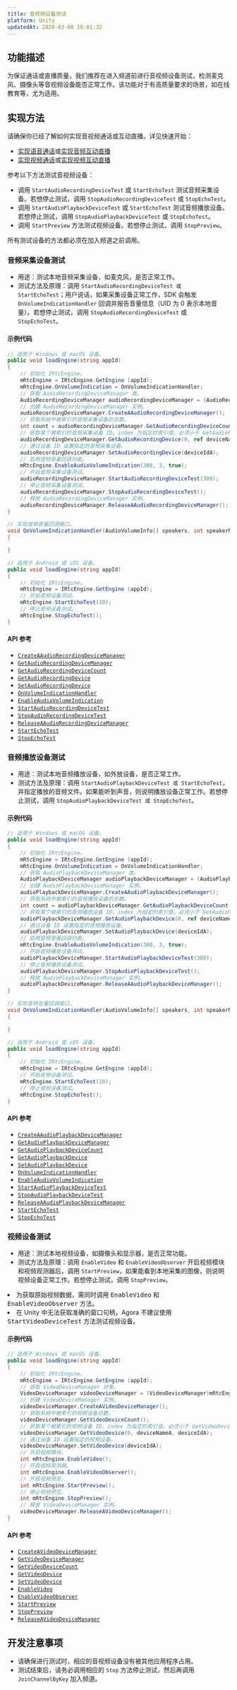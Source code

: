 ```yaml
---
title: 音视频设备测试
platform: Unity
updatedAt: 2020-03-08 16:01:32
---
```


## 功能描述

为保证通话或直播质量，我们推荐在进入频道前进行音视频设备测试，检测麦克风、摄像头等音视频设备能否正常工作。该功能对于有高质量要求的场景，如在线教育等，尤为适用。

## 实现方法

请确保你已经了解如何实现音视频通话或互动直播。详见快速开始：

- [实现语音通话](start_call_audio_unity)或[实现音频互动直播](start_live_audio_unity)
- [实现视频通话](start_call_unity)或[实现视频互动直播](start_live_unity)

参考以下方法测试音视频设备：

- 调用 `StartAudioRecordingDeviceTest` 或 `StartEchoTest` 测试音频采集设备。若想停止测试，调用 `StopAudioRecordingDeviceTest` 或 `StopEchoTest`。
- 调用 `StartAudioPlaybackDeviceTest` 或 `StartEchoTest` 测试音频播放设备。若想停止测试，调用 `StopAudioPlaybackDeviceTest` 或 `StopEchoTest`。
- 调用 `StartPreview` 方法测试视频设备。若想停止测试，调用 `StopPreview`。

<div class="alert note">所有测试设备的方法都必须在加入频道之前调用。</div>

### 音频采集设备测试

- 用途：测试本地音频采集设备，如麦克风，是否正常工作。
- 测试方法及原理：调用 `StartAudioRecordingDeviceTest 或 StartEchoTest`；用户说话，如果采集设备正常工作，SDK 会触发 `OnVolumeIndicationHandler` 回调并报告音量信息（UID 为 0 表示本地音量）。若想停止测试，调用 `StopAudioRecordingDeviceTest` 或 `StopEchoTest`。

#### 示例代码

```c#
// 适用于 Windows 或 macOS 设备。
public void loadEngine(string appId)
{
    // 初始化 IRtcEngine。
    mRtcEngine = IRtcEngine.GetEngine (appId);
    mRtcEngine.OnVolumeIndication = OnVolumeIndicationHandler;
    // 获取 AudioRecordingDeviceManager 类。
    AudioRecordingDeviceManager audioRecordingDeviceManager = (AudioRecordingDeviceManager)mRtcEngine.GetAudioRecordingDeviceManager();
    // 创建 AudioRecordingDeviceManager 实例。
    audioRecordingDeviceManager.CreateAAudioRecordingDeviceManager();
    // 获取系统中被索引的音频采集设备的总数。
    int count = audioRecordingDeviceManager.GetAudioRecordingDeviceCount();
    // 获取某个被索引的音频采集设备 ID。index 为指定的索引值，必须小于 GetAudioRecordingDeviceCount 的返回值。
    audioRecordingDeviceManager.GetAudioRecordingDevice(0, ref deviceNameA, ref deviceIdA);
    // 通过设备 ID 设置指定的音频采集设备。
    audioRecordingDeviceManager.SetAudioRecordingDevice(deviceIdA);
    // 启用音频音量回调功能。
    mRtcEngine.EnableAudioVolumeIndication(300, 3, true);
    // 开始音频采集设备测试。
    audioRecordingDeviceManager.StartAudioRecordingDeviceTest(300);
    // 停止音频采集设备测试。
    audioRecordingDeviceManager.StopAudioRecordingDeviceTest();
    // 释放 AudioRecordingDeviceManager 实例。
    audioRecordingDeviceManager.ReleaseAAudioRecordingDeviceManager();
}

// 实现音频音量回调接口。
void OnVolumeIndicationHandler(AudioVolumeInfo[] speakers, int speakerNumber, int totalVolume)
{

}
```

```c#
// 适用于 Android 或 iOS 设备。
public void loadEngine(string appId)
{
    // 初始化 IRtcEngine。
    mRtcEngine = IRtcEngine.GetEngine (appId);
    // 开始音频设备测试。
    mRtcEngine.StartEchoTest(10);
    // 停止音频设备测试。
    mRtcEngine.StopEchoTest();
}
```

#### API 参考

- [`CreateAAudioRecordingDeviceManager`](./API%20Reference/unity/classagora__gaming__rtc_1_1_audio_recording_device_manager.html#ad9fb9e47b11e58219a531b092ed2f542)
- [`GetAudioRecordingDeviceManager`](./API%20Reference/unity/classagora__gaming__rtc_1_1_i_rtc_engine.html#a5e91acecd848f60d3f7b6e1feedd8ec2)
- [`GetAudioRecordingDeviceCount`](./API%20Reference/unity/classagora__gaming__rtc_1_1_audio_recording_device_manager.html#a506b83d43a439a5c70522250efcd18fa)
- [`GetAudioRecordingDevice`](./API%20Reference/unity/classagora__gaming__rtc_1_1_audio_recording_device_manager.html#a915dc0e346e47a20b12c9b4153f2f8ff)
- [`SetAudioRecordingDevice`](./API%20Reference/unity/classagora__gaming__rtc_1_1_audio_recording_device_manager.html#aba3adae3ee4b65ca9d4ad96ec90ea85e)
- [`OnVolumeIndicationHandler`](./API%20Reference/unity/namespaceagora__gaming__rtc.html#ac1916abed6e6e714c05997f415ec8686)
- [`EnableAudioVolumeIndication`](./API%20Reference/unity/classagora__gaming__rtc_1_1_i_rtc_engine.html#a9fcbc19f8c908171dd06be102b3cc84c)
- [`StartAudioRecordingDeviceTest`](./API%20Reference/unity/classagora__gaming__rtc_1_1_audio_recording_device_manager.html#af9b3a6b30159c8f408150195553db973)
- [`StopAudioRecordingDeviceTest`](./API%20Reference/unity/classagora__gaming__rtc_1_1_audio_recording_device_manager.html#a0763233b634c0f52521d20aae6e31d58)
- [`ReleaseAAudioRecordingDeviceManager`](./API%20Reference/unity/classagora__gaming__rtc_1_1_audio_recording_device_manager.html#a5c9812b4b2ae51ba8ca69f717e6d0fd9)
- [`StartEchoTest`](./API%20Reference/unity/classagora__gaming__rtc_1_1_i_rtc_engine.html#a98242534c8fbbe6451aef90f115bf253)
- [`StopEchoTest`](./API%20Reference/unity/classagora__gaming__rtc_1_1_i_rtc_engine.html#afa82ea6348ed0952ad4941aec6020553)

### 音频播放设备测试

- 用途：测试本地音频播放设备，如外放设备，是否正常工作。
- 测试方法及原理：调用 `StartAudioPlaybackDeviceTest 或 StartEchoTest`，并指定播放的音频文件。如果能听到声音，则说明播放设备正常工作。若想停止测试，调用 `StopAudioPlaybackDeviceTest 或 StopEchoTest`。

#### 示例代码

```c#
// 适用于 Windows 或 macOS 设备。
public void loadEngine(string appId)
{
    // 初始化 IRtcEngine。
    mRtcEngine = IRtcEngine.GetEngine (appId);
    mRtcEngine.OnVolumeIndication = OnVolumeIndicationHandler;
    // 获取 AudioPlaybackDeviceManager 类。
    AudioPlaybackDeviceManager audioPlaybackDeviceManager = (AudioPlaybackDeviceManager)mRtcEngine.GetAudioPlaybackDeviceManager();
    // 创建 AudioPlaybackDeviceManager 实例。
    audioPlaybackDeviceManager.CreateAAudioPlaybackDeviceManager();
    // 获取系统中被索引的音频播放设备的总数。
    int count = audioPlaybackDeviceManager.GetAudioPlaybackDeviceCount();
    // 获取某个被索引的音频播放设备 ID。index 为指定的索引值，必须小于 GetAudioPlaybackDeviceCount 的返回值。
    audioPlaybackDeviceManager.GetAudioPlaybackDevice(0, ref deviceNameA, ref deviceIdA);
    // 通过设备 ID 设置指定的音频播放设备。
    audioPlaybackDeviceManager.SetAudioPlaybackDevice(deviceIdA);
    // 启用音频音量回调功能。
    mRtcEngine.EnableAudioVolumeIndication(300, 3, true);
    // 开始音频播放设备测试。
    audioPlaybackDeviceManager.StartAudioPlaybackDeviceTest(300);
    // 停止音频播放设备测试。
    audioPlaybackDeviceManager.StopAudioPlaybackDeviceTest();
    // 释放 AudioPlaybackDeviceManager 实例。
    audioPlaybackDeviceManager.ReleaseAAudioPlaybackDeviceManager();
}

// 实现音频音量回调接口。
void OnVolumeIndicationHandler(AudioVolumeInfo[] speakers, int speakerNumber, int totalVolume)
{

}
```

```c#
// 适用于 Android 或 iOS 设备。
public void loadEngine(string appId)
{
    // 初始化 IRtcEngine。
    mRtcEngine = IRtcEngine.GetEngine (appId);
    // 开始音频设备测试。
    mRtcEngine.StartEchoTest(10);
    // 停止音频设备测试。
    mRtcEngine.StopEchoTest();
}
```

#### API 参考

- [`CreateAAudioPlaybackDeviceManager`](./API%20Reference/unity/classagora__gaming__rtc_1_1_audio_playback_device_manager.html#a450d22b7a62e19ef904b25497ca37a9f)
- [`GetAudioPlaybackDeviceManager`](./API%20Reference/unity/classagora__gaming__rtc_1_1_i_rtc_engine.html#a80ef3b11d711fd8b7151184b53f3e9ad)
- [`GetAudioPlaybackDeviceCount`](./API%20Reference/unity/classagora__gaming__rtc_1_1_audio_playback_device_manager.html#a1146b8b47de6f2bb484036fe148940bf)
- [`GetAudioPlaybackDevice`](./API%20Reference/unity/classagora__gaming__rtc_1_1_audio_playback_device_manager.html#ac2a33d9a4a6cc5e595c8ed97d5abd9f6)
- [`SetAudioPlaybackDevice`](./API%20Reference/unity/classagora__gaming__rtc_1_1_audio_playback_device_manager.html#a5e3887205c686a3ee1ba5b019ce890d0)
- [`OnVolumeIndicationHandler`](./API%20Reference/unity/namespaceagora__gaming__rtc.html#ac1916abed6e6e714c05997f415ec8686)
- [`EnableAudioVolumeIndication`](./API%20Reference/unity/classagora__gaming__rtc_1_1_i_rtc_engine.html#a9fcbc19f8c908171dd06be102b3cc84c)
- [`StartAudioPlaybackDeviceTest`](./API%20Reference/unity/classagora__gaming__rtc_1_1_audio_playback_device_manager.html#af22121da6b72efd95de5567dcef250b8)
- [`StopAudioPlaybackDeviceTest`](./API%20Reference/unity/classagora__gaming__rtc_1_1_audio_playback_device_manager.html#a258fd90156636b7b4a0ccd3cef048563)
- [`ReleaseAAudioPlaybackDeviceManager`](./API%20Reference/unity/classagora__gaming__rtc_1_1_audio_playback_device_manager.html#a1cabc394e77fe075416b999610301c04)
- [`StartEchoTest`](./API%20Reference/unity/classagora__gaming__rtc_1_1_i_rtc_engine.html#a98242534c8fbbe6451aef90f115bf253)
- [`StopEchoTest`](./API%20Reference/unity/classagora__gaming__rtc_1_1_i_rtc_engine.html#afa82ea6348ed0952ad4941aec6020553)

### 视频设备测试

- 用途：测试本地视频设备，如摄像头和显示器，是否正常功能。
- 测试方法及原理：调用 `EnableVideo` 和 `EnableVideoObserver` 开启视频模块和视频观测器后，调用 `StartPreview`，如果能看到本地采集的图像，则说明视频设备正常工作。若想停止测试，调用 `StopPreview`。

<div class="alert note"><li>为获取原始视频数据，需同时调用 <tt>EnableVideo</tt> 和 <tt>EnableVideoObserver</tt> 方法。<br><li>在 Unity 中无法获取准确的窗口句柄，Agora 不建议使用 <tt>StartVideoDeviceTest</tt> 方法测试视频设备。</div>

#### 示例代码

```c#
// 适用于 Windows 或 macOS 设备。
public void loadEngine(string appId)
{
    // 初始化 IRtcEngine。
    mRtcEngine = IRtcEngine.GetEngine (appId);
    // 获取 VideoDeviceManager 对象。
    VideoDeviceManager videoDeviceManager = (VideoDeviceManager)mRtcEngine.GetVideoDeviceManager();
    // 创建 VideoDeviceManager 实例。
    videoDeviceManager.CreateAVideoDeviceManager();
    // 获取系统中被索引的视频设备总数。
    videoDeviceManager.GetVideoDeviceCount();
    // 获取某个被索引的视频设备 ID。index 为指定的索引值，必须小于 GetVideoDeviceCount 的返回值。
    videoDeviceManager.GetVideoDevice(0, deviceNameA, deviceIdA);
    // 通过设备 ID 设置指定的视频设备。
    videoDeviceManager.SetVideoDevice(deviceIdA);
    // 开启视频模块。
    int mRtcEngine.EnableVideo();
    // 开启视频观测器。
    int mRtcEngine.EnableVideoObserver();
    // 开启视频预览。
    int mRtcEngine.StartPreview();
    // 停止视频预览。
    int mRtcEngine.StopPreview();
    // 释放 VideoDeviceManager 实例。
    videoDeviceManager.ReleaseAVideoDeviceManager();
}
```

#### API 参考

- [`CreateAVideoDeviceManager`](./API%20Reference/unity/classagora__gaming__rtc_1_1_video_device_manager.html#aa1b7dac0847168bf1785c809ea365448)
- [`GetVideoDeviceManager`](./API%20Reference/unity/classagora__gaming__rtc_1_1_i_rtc_engine.html#a043b46e8ec12ca5dab99d10e75c7e385)
- [`GetVideoDeviceCount`](./API%20Reference/unity/classagora__gaming__rtc_1_1_video_device_manager.html#a6b1bfd5cb7e1749861b8dc1167a98725)
- [`GetVideoDevice`](./API%20Reference/unity/classagora__gaming__rtc_1_1_video_device_manager.html#a2564c374c51d6a352394fe3c87abc8fa)
- [`SetVideoDevice`](./API%20Reference/unity/classagora__gaming__rtc_1_1_video_device_manager.html#aa85b06e3ecff61b799fce74f31af88e4)
- [`EnableVideo`](./API%20Reference/unity/classagora__gaming__rtc_1_1_i_rtc_engine.html#a1372df5a9a62a56996dbdb839b375116)
- [`EnableVideoObserver`](./API%20Reference/unity/classagora__gaming__rtc_1_1_i_rtc_engine.html#ace979cd59611a0cc39e13f8ea33c0f7c)
- [`StartPreview`](./API%20Reference/unity/classagora__gaming__rtc_1_1_i_rtc_engine.html#a50cd2959d23dc061a08cab28f40ee212)
- [`StopPreview`](./API%20Reference/unity/classagora__gaming__rtc_1_1_i_rtc_engine.html#a46072182b9da72eced255d7d5b9d989f)
- [`ReleaseAVideoDeviceManager`](./API%20Reference/unity/classagora__gaming__rtc_1_1_video_device_manager.html#a2e24fdc1ecd02fbd9add649f2e070278)

## 开发注意事项

- 请确保进行测试时，相应的音视频设备没有被其他应用程序占用。
- 测试结束后，请务必调用相应的 `Stop` 方法停止测试，然后再调用 `JoinChannelByKey` 加入频道。
